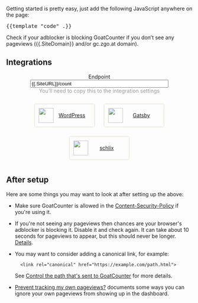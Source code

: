 Getting started is pretty easy, just add the following JavaScript anywhere on the page:

<pre>{{template "code" .}}</pre>

Check if your adblocker is blocking GoatCounter if you don’t see any pageviews
({{.SiteDomain}} and/or gc.zgo.at domain).

Integrations
------------

<div style="text-align: center">
<label for="int-url">Endpoint</label><br>
<input type="text" value="{{.SiteURL}}/count" style="width: 28em"><br>
<span style="color: #999">You’ll need to copy this to the integration settings</span>

<style>
.integrations         { display: flex; flex-wrap: wrap; justify-content: center; margin-top: 1em; margin-bottom: 2em; }
.integrations a img   { float: left; }
.integrations a       { line-height: 40px; padding: 10px; width: 10em; margin: 1em; box-shadow: 0 0 4px #cdc8a4; }
.integrations a:hover { text-decoration: none; color: #00f; background-color: #f7f7f7; }
</style>

<div class="integrations">
<a href="https://github.com/zgoat/goatcounter-wordpress">
    <img width="40" height="40" src="{{.Static}}/int-logo/wp.png"> WordPress</a>
<a href="https://www.npmjs.com/package/gatsby-plugin-goatcounter">
    <img width="40" height="40" src="{{.Static}}/int-logo/gatsby.svg"> Gatsby</a>
<a href="https://www.schlix.com/extensions/analytics/goatcounter.html">
    <img width="40" height="40" src="{{.Static}}/int-logo/schlix.png"> schlix</a>
</div>
</div>


After setup
-----------

Here are some things you may want to look at after setting up the above:

- Make sure GoatCounter is allowed in the [Content-Security-Policy](/code/csp)
  if you're using it.

- If you're not seeing any pageviews then chances are your browser's adblocker
  is blocking it. Disable it and check again. It can take about 10 seconds for
  pageviews to appear, but this should never be longer.
  [Details](/code/adblock).

- You may want to consider adding a canonical link, for example:

        <link rel="canonical" href="https://example.com/path.html">

    See [Control the path that's sent to GoatCounter](/code/path) for more details.

- [Prevent tracking my own pageviews?](/code/skip-dev) documents some ways you
  can ignore your own pageviews from showing up in the dashboard.
